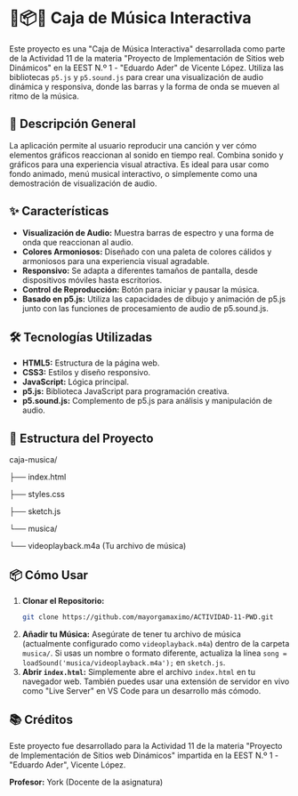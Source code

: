 # 🎵📦✨ Caja de Música Interactiva

Este proyecto es una "Caja de Música Interactiva" desarrollada como parte de la Actividad 11 de la materia "Proyecto de Implementación de Sitios web Dinámicos" en la EEST N.º 1 - "Eduardo Ader" de Vicente López. Utiliza las bibliotecas `p5.js` y `p5.sound.js` para crear una visualización de audio dinámica y responsiva, donde las barras y la forma de onda se mueven al ritmo de la música.

## 🚀 Descripción General

La aplicación permite al usuario reproducir una canción y ver cómo elementos gráficos reaccionan al sonido en tiempo real. Combina sonido y gráficos para una experiencia visual atractiva. Es ideal para usar como fondo animado, menú musical interactivo, o simplemente como una demostración de visualización de audio.

## ✨ Características

* **Visualización de Audio:** Muestra barras de espectro y una forma de onda que reaccionan al audio.
* **Colores Armoniosos:** Diseñado con una paleta de colores cálidos y armoniosos para una experiencia visual agradable.
* **Responsivo:** Se adapta a diferentes tamaños de pantalla, desde dispositivos móviles hasta escritorios.
* **Control de Reproducción:** Botón para iniciar y pausar la música.
* **Basado en p5.js:** Utiliza las capacidades de dibujo y animación de p5.js junto con las funciones de procesamiento de audio de p5.sound.js.

## 🛠️ Tecnologías Utilizadas

* **HTML5:** Estructura de la página web.
* **CSS3:** Estilos y diseño responsivo.
* **JavaScript:** Lógica principal.
* **p5.js:** Biblioteca JavaScript para programación creativa.
* **p5.sound.js:** Complemento de p5.js para análisis y manipulación de audio.

## 📁 Estructura del Proyecto
caja-musica/

├── index.html

├── styles.css

├── sketch.js

└── musica/

└── videoplayback.m4a  (Tu archivo de música)

## 📦 Cómo Usar

1.  **Clonar el Repositorio:**
    ```bash
    git clone https://github.com/mayorgamaximo/ACTIVIDAD-11-PWD.git
    ```
2.  **Añadir tu Música:** Asegúrate de tener tu archivo de música (actualmente configurado como `videoplayback.m4a`) dentro de la carpeta `musica/`. Si usas un nombre o formato diferente, actualiza la línea `song = loadSound('musica/videoplayback.m4a');` en `sketch.js`.
3.  **Abrir `index.html`:** Simplemente abre el archivo `index.html` en tu navegador web. También puedes usar una extensión de servidor en vivo como "Live Server" en VS Code para un desarrollo más cómodo.


## 📚 Créditos

Este proyecto fue desarrollado para la Actividad 11 de la materia "Proyecto de Implementación de Sitios web Dinámicos" impartida en la EEST N.º 1 - "Eduardo Ader", Vicente López.

**Profesor:** York  (Docente de la asignatura)
